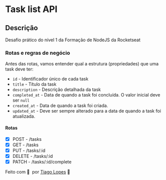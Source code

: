 # Task list API

## Descrição

Desafio prático do nível 1 da Formação de NodeJS da Rocketseat

### Rotas e regras de negócio

Antes das rotas, vamos entender qual a estrutura (propriedades) que uma task deve ter:

- `id` - Identificador único de cada task
- `title` - Título da task
- `description` - Descrição detalhada da task
- `completed_at` - Data de quando a task foi concluída. O valor inicial deve ser `null`
- `created_at` - Data de quando a task foi criada.
- `updated_at` - Deve ser sempre alterado para a data de quando a task foi atualizada.

#### Rotas

- [x] POST - /tasks
- [x] GET - /tasks
- [x] PUT - /tasks/:id
- [x] DELETE - /tasks/:id
- [x] PATCH - /tasks/:id/complete

Feito com 💜 &nbsp;por [Tiago Lopes]([https://tiagolopes.vercel.app) 👋
